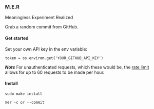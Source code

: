 ### M.E.R

Meaningless Experiment Realized

Grab a random commit from GitHub.

#### Get started

Set your own API key in the env variable:

`token = os.environ.get('YOUR_GITHUB_API_KEY')`

***Note*** For unauthenticated requests, which these would be, the [rate limit](https://developer.github.com/v3/#rate-limiting) allows for up to 60 requests to be made per hour.

#### Install

`sudo make install`

`mer -c or --commit`
